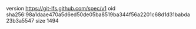 version https://git-lfs.github.com/spec/v1
oid sha256:98a1daae470a5d6ed50de05ba8519ba344f56a2201c68d1d31babda23b3a5547
size 1494
